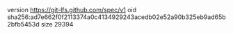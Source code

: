 version https://git-lfs.github.com/spec/v1
oid sha256:ad7e662f0f2113374a0c4134929243acedb02e52a90b325eb9ad65b2bfb5453d
size 29394
